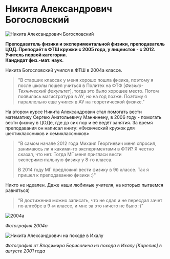 # Никита Александрович Богословский


![Никита Александрович Богословский](https://github.com/DushkaF/static/blob/gh-pages/img/bogoslovskii/profile.jpg "Никита Александрович Богословский")

__Преподаватель физики и экспериментальной физики, преподаватель ЦОД. Преподаёт в ФТШ кружки с 2005 года, у лицеистов - с 2012.  
Учитель первой категории.  
Кандидат физ.-мат. наук.__

Никита Богословский учился в ФТШ в 2004а классе.
> "В старших классах у меня хорошо пошла физика, поэтому я после школы пошел учиться в Политех на ФТФ [_Физико-Технический факультет_], тогда это было хорошее место. Потом появилась магистратура в АУ, но на год позже. Поэтому я параллельно еще учился в АУ на теоретической физике."

На втором курсе Никита Александрович стал помогать вести математику Сергею Анатольевичу Маннинену, в 2006 году - помогать вести физику в ЦОДе, где до сих пор и её ведёт занятия. За время преподавания он написал книгу: «Физический кружок для шестиклассников и семиклассников»


>"В самом начале 2012 года Михаил Георгиевич меня спросил, занимаюсь ли я какими-то экспериментами в ФТИ? Я честно сказал, что нет. Тогда МГ меня пригласи вести экспериментальную физику у 8-го класса.
>
>В 2014 году МГ предложил вести физику в 9б классе. Так я пришел к преподаванию физики :)"

Никто не идеален. Даже наши любимые учителя, на которых пытаемся равняться)
>"В достижения можно записать, что не сдал и не пересдал зачет по алгебре в 9-м классе, и мне за это ничего не было :)"

![2004а](https://github.com/DushkaF/static/blob/gh-pages/img/bogoslovskii/2004а.jpg "2004а")

_Фотография 2004а_


![Никита Александрович на походе в Ихалу](https://github.com/DushkaF/static/blob/gh-pages/img/bogoslovskii/bogoslovskii%20in%20Karelia.jpg "Никита Александрович на походе в Ихалу")

_Фотография от Владимира Борисовича из похода в Ихалу [Карелия] в августе 2001 года_


